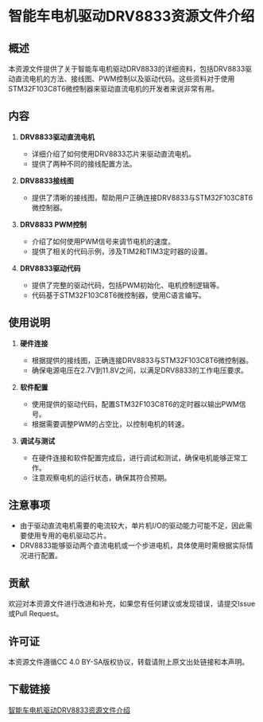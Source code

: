 # 智能车电机驱动DRV8833资源文件介绍

## 概述
本资源文件提供了关于智能车电机驱动DRV8833的详细资料，包括DRV8833驱动直流电机的方法、接线图、PWM控制以及驱动代码。这些资料对于使用STM32F103C8T6微控制器来驱动直流电机的开发者来说非常有用。

## 内容
1. **DRV8833驱动直流电机**
   - 详细介绍了如何使用DRV8833芯片来驱动直流电机。
   - 提供了两种不同的接线配置方法。

2. **DRV8833接线图**
   - 提供了清晰的接线图，帮助用户正确连接DRV8833与STM32F103C8T6微控制器。

3. **DRV8833 PWM控制**
   - 介绍了如何使用PWM信号来调节电机的速度。
   - 提供了相关的代码示例，涉及TIM2和TIM3定时器的设置。

4. **DRV8833驱动代码**
   - 提供了完整的驱动代码，包括PWM初始化、电机控制逻辑等。
   - 代码基于STM32F103C8T6微控制器，使用C语言编写。

## 使用说明
1. **硬件连接**
   - 根据提供的接线图，正确连接DRV8833与STM32F103C8T6微控制器。
   - 确保电源电压在2.7V到11.8V之间，以满足DRV8833的工作电压要求。

2. **软件配置**
   - 使用提供的驱动代码，配置STM32F103C8T6的定时器以输出PWM信号。
   - 根据需要调整PWM的占空比，以控制电机的转速。

3. **调试与测试**
   - 在硬件连接和软件配置完成后，进行调试和测试，确保电机能够正常工作。
   - 注意观察电机的运行状态，确保其符合预期。

## 注意事项
- 由于驱动直流电机需要的电流较大，单片机I/O的驱动能力可能不足，因此需要使用专用的电机驱动芯片。
- DRV8833能够驱动两个直流电机或一个步进电机，具体使用时需根据实际情况进行配置。

## 贡献
欢迎对本资源文件进行改进和补充，如果您有任何建议或发现错误，请提交Issue或Pull Request。

## 许可证
本资源文件遵循CC 4.0 BY-SA版权协议，转载请附上原文出处链接和本声明。

## 下载链接

[智能车电机驱动DRV8833资源文件介绍](https://pan.quark.cn/s/a4f8192f0d72)